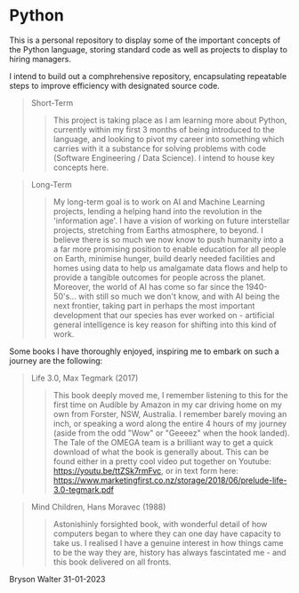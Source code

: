 # Python

This is a personal repository to display some of the important concepts of the Python language, storing standard code as well as projects to display to hiring managers.

I intend to build out a comphrehensive repository, encapsulating repeatable steps to improve efficiency with designated source code. 

>Short-Term
>>This project is taking place as I am learning more about Python, currently within my first 3 months of being introduced to the language, and looking to pivot my career into something which carries with it a substance for solving problems with code (Software Engineering / Data Science). I intend to house key concepts here. 

>Long-Term
>>My long-term goal is to work on AI and Machine Learning projects, lending a helping hand into the revolution in the 'information age'.
I have a vision of working on future interstellar projects, stretching from Earths atmosphere, to beyond.
I believe there is so much we now know to push humanity into a a far more promising position to enable education for all people on Earth, minimise hunger, build dearly needed facilities and homes using data to help us amalgamate data flows and help to provide a tangible outcomes for people across the planet.
Moreover, the world of AI has come so far since the 1940-50's... with still so much we don't know, and with AI being the next frontier, taking part in perhaps the most important development that our species has ever worked on - artificial general intelligence is key reason for shifting into this kind of work.

Some books I have thoroughly enjoyed, inspiring me to embark on such a journey are the following:
> Life 3.0, Max Tegmark (2017)
>> This book deeply moved me, I remember listening to this for the first time on Audible by Amazon in my car driving home on my own from Forster, NSW, Australia. I remember barely moving an inch, or speaking a word along the entire 4 hours of my journey (aside from the odd "Wow" or "Geeeez" when the hook landed). The Tale of the OMEGA team is a brilliant way to get a quick download of what the book is generally about. This can be found either in a pretty cool video put together on Youtube: https://youtu.be/ttZSk7rmFvc, or in text form here: https://www.marketingfirst.co.nz/storage/2018/06/prelude-life-3.0-tegmark.pdf

> Mind Children, Hans Moravec (1988)
>> Astonishinly forsighted book, with wonderful detail of how computers began to where they can one day have capacity to take us. I realised I have a genuine interest in how things came to be the way they are, history has always fascintated me - and this book delivered on all fronts. 

Bryson Walter
31-01-2023

